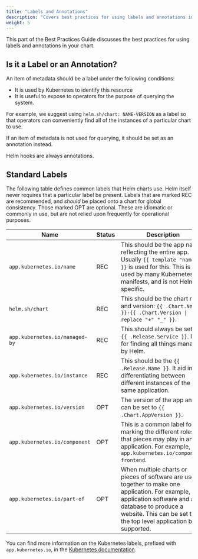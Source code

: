 ```yaml
---
title: "Labels and Annotations"
description: "Covers best practices for using labels and annotations in your Chart."
weight: 5
---
```


This part of the Best Practices Guide discusses the best practices for using
labels and annotations in your chart.

## Is it a Label or an Annotation?

An item of metadata should be a label under the following conditions:

- It is used by Kubernetes to identify this resource
- It is useful to expose to operators for the purpose of querying the system.

For example, we suggest using `helm.sh/chart: NAME-VERSION` as a label so that
operators can conveniently find all of the instances of a particular chart to
use.

If an item of metadata is not used for querying, it should be set as an
annotation instead.

Helm hooks are always annotations.

## Standard Labels

The following table defines common labels that Helm charts use. Helm itself
never requires that a particular label be present. Labels that are marked REC
are recommended, and _should_ be placed onto a chart for global consistency.
Those marked OPT are optional. These are idiomatic or commonly in use, but are
not relied upon frequently for operational purposes.

Name|Status|Description
-----|------|----------
`app.kubernetes.io/name` | REC | This should be the app name, reflecting the entire app. Usually `{{ template "name" . }}` is used for this. This is used by many Kubernetes manifests, and is not Helm-specific.
`helm.sh/chart` | REC | This should be the chart name and version: `{{ .Chart.Name }}-{{ .Chart.Version \| replace "+" "_" }}`.
`app.kubernetes.io/managed-by` | REC | This should always be set to `{{ .Release.Service }}`. It is for finding all things managed by Helm.
`app.kubernetes.io/instance` | REC | This should be the `{{ .Release.Name }}`. It aid in differentiating between different instances of the same application.
`app.kubernetes.io/version` | OPT | The version of the app and can be set to `{{ .Chart.AppVersion }}`.
`app.kubernetes.io/component` | OPT | This is a common label for marking the different roles that pieces may play in an application. For example, `app.kubernetes.io/component: frontend`.
`app.kubernetes.io/part-of` | OPT | When multiple charts or pieces of software are used together to make one application. For example, application software and a database to produce a website. This can be set to the top level application being supported.

You can find more information on the Kubernetes labels, prefixed with
`app.kubernetes.io`, in the [Kubernetes
documentation](https://kubernetes.io/docs/concepts/overview/working-with-objects/common-labels/).

